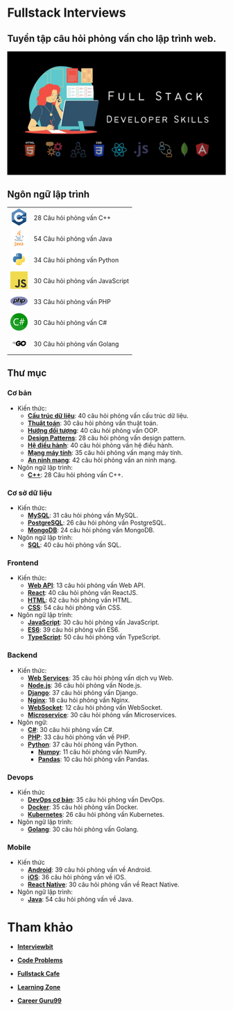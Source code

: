 # Fullstack Interviews

## Tuyển tập câu hỏi phỏng vấn cho lập trình web.

![](./interviews.jpg)

## Ngôn ngữ lập trình

| | |
|-|-|
| <img src="https://raw.githubusercontent.com/github/explore/180320cffc25f4ed1bbdfd33d4db3a66eeeeb358/topics/cpp/cpp.png" height="40"> | 28 Câu hỏi phỏng vấn C++ |
| <img src="https://raw.githubusercontent.com/github/explore/180320cffc25f4ed1bbdfd33d4db3a66eeeeb358/topics/java/java.png" height="40"> | 54 Câu hỏi phỏng vấn Java |
| <img src="https://raw.githubusercontent.com/github/explore/180320cffc25f4ed1bbdfd33d4db3a66eeeeb358/topics/python/python.png" height="40"> | 34 Câu hỏi phỏng vấn Python |
| <img src="https://raw.githubusercontent.com/github/explore/180320cffc25f4ed1bbdfd33d4db3a66eeeeb358/topics/javascript/javascript.png" height="40"> |30 Câu hỏi phỏng vấn JavaScript |
| <img src="https://raw.githubusercontent.com/github/explore/180320cffc25f4ed1bbdfd33d4db3a66eeeeb358/topics/php/php.png" height="40"> | 33 Câu hỏi phỏng vấn PHP |
| <img src="https://raw.githubusercontent.com/github/explore/180320cffc25f4ed1bbdfd33d4db3a66eeeeb358/topics/csharp/csharp.png" height="40"> | 30 Câu hỏi phỏng vấn C# |
| <img src="https://raw.githubusercontent.com/github/explore/80688e429a7d4ef2fca1e82350fe8e3517d3494d/topics/go/go.png" height="40"> | 30 Câu hỏi phỏng vấn Golang |


## Thư mục

### Cơ bản

- Kiến thức:
    - [**Cấu trúc dữ liệu**](./basics/data-structures): 40 câu hỏi phỏng vấn cấu trúc dữ liệu.
    - [**Thuật toán**](./basics/algorithms): 30 câu hỏi phỏng vấn thuật toán.
    - [**Hướng đối tượng**](./basics/oops): 40 câu hỏi phỏng vấn OOP.
    - [**Design Patterns**](./basics/design-patterns): 28 câu hỏi phỏng vấn design pattern.
    - [**Hệ điều hành**](./basics/os): 40 câu hỏi phỏng vấn hệ điều hành.
    - [**Mạng máy tính**](./basics/network): 35 câu hỏi phỏng vấn mạng máy tính.
    - [**An ninh mạng**](./basics/cyber):  42 câu hỏi phỏng vấn an ninh mạng.
- Ngôn ngữ lập trình:
    - [**C++**](./basics/cpp): 28 Câu hỏi phỏng vấn C++.

### Cơ sở dữ liệu
- Kiến thức:
    - [**MySQL**](./database/mysql): 31 câu hỏi phỏng vấn MySQL.
    - [**PostgreSQL**](./database/postgresql): 26 câu hỏi phỏng vấn PostgreSQL.
    - [**MongoDB**](./database/mongodb): 24 câu hỏi phỏng vấn MongoDB.
- Ngôn ngữ lập trình:
    - [**SQL**](./database/sql): 40 câu hỏi phỏng vấn SQL.

### Frontend

- Kiến thức:
    - [**Web API**](./frontend/web-api): 13 câu hỏi phỏng vấn Web API.
    - [**React**](./frontend/react): 40 câu hỏi phỏng vấn ReactJS.
    - [**HTML**](./frontend/html): 62 câu hỏi phỏng vấn HTML.
    - [**CSS**](./frontend/css): 54 câu hỏi phỏng vấn CSS.
- Ngôn ngữ lập trình:
    - [**JavaScript**](./frontend/javascript): 30 câu hỏi phỏng vấn JavaScript.
    - [**ES6**](./frontend/es6): 39 câu hỏi phỏng vấn ES6.
    - [**TypeScript**](./frontend/typescript): 50 câu hỏi phỏng vấn TypeScript.

### Backend

- Kiến thức:
    - [**Web Services**](./backend/web-services): 35 câu hỏi phỏng vấn dịch vụ Web.
    - [**Node.js**](./backend/nodejs): 36 câu hỏi phỏng vấn Node.js.
    - [**Django**](./backend/django): 37 câu hỏi phỏng vấn Django. 
    - [**Nginx**](./backend/nginx): 18 câu hỏi phỏng vấn Nginx.
    - [**WebSocket**](./backend/websocket/): 12 câu hỏi phỏng vấn WebSocket.
    - [**Microservice**](./backend/microservice): 30 câu hỏi phỏng vấn Microservices.
- Ngôn ngữ:
    - [**C#**](./backend/csharp): 30 câu hỏi phỏng vấn C#.
    - [**PHP**](./backend/php): 33 câu hỏi phỏng vấn về PHP.
    - [**Python**](./backend/python): 37 câu hỏi phỏng vấn Python.
        - [**Numpy**](./backend/python/numpy): 11 câu hỏi phỏng vấn NumPy.
        - [**Pandas**](./backend/python/pandas): 10 câu hỏi phỏng vấn Pandas.

### Devops

- Kiến thức
    - [**DevOps cơ bản**](./devops): 35 câu hỏi phỏng vấn DevOps.
    - [**Docker**](./devops/docker): 35 câu hỏi phỏng vấn Docker.
    - [**Kubernetes**](./devops/kubernetes): 26 câu hỏi phỏng vấn Kubernetes.
- Ngôn ngữ lập trình:
    - [**Golang**](./devops/golang): 30 câu hỏi phỏng vấn Golang.

### Mobile
- Kiến thức
    - [**Android**](./mobile/android): 39 câu hỏi phỏng vấn về Android.
    - [**iOS**](./mobile/ios): 36 câu hỏi phỏng vấn về iOS.
    - [**React Native**](./mobile/react-native/): 30 câu hỏi phỏng vấn về React Native.
- Ngôn ngữ lập trình:
    - [**Java**](./mobile/java): 54 câu hỏi phỏng vấn về Java.
    
# Tham khảo 

* [**Interviewbit**](https://www.interviewbit.com)

* [**Code Problems**](https://github.com/blakeembrey/code-problems)

* [**Fullstack Cafe**](https://www.fullstack.cafe)

* [**Learning Zone**](https://github.com/learning-zone)

* [**Career Guru99**](https://career.guru99.com/)